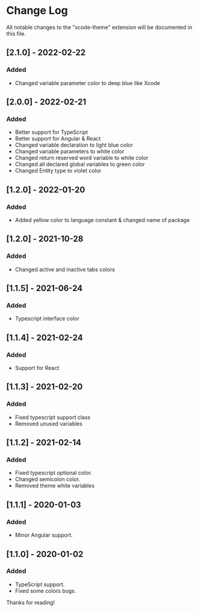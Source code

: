 # Change Log

All notable changes to the "xcode-theme" extension will be documented in this file.

## [2.1.0] - 2022-02-22

### Added

- Changed variable parameter color to deep blue like Xcode

## [2.0.0] - 2022-02-21

### Added

- Better support for TypeScript
- Better support for Angular & React
- Changed variable declaration to light blue color
- Changed variable parameters to white color
- Changed return reserved word variable to white color
- Changed all declared global variables to green color
- Changed Entity type to violet color

## [1.2.0] - 2022-01-20

### Added

- Added yellow color to language constant & changed name of package

## [1.2.0] - 2021-10-28

### Added

- Changed active and inactive tabs colors

## [1.1.5] - 2021-06-24

### Added

- Typescript interface color

## [1.1.4] - 2021-02-24

### Added

- Support for React

## [1.1.3] - 2021-02-20

### Added

- Fixed typescript support class
- Removed unused variables

## [1.1.2] - 2021-02-14

### Added

- Fixed typescript optional color.
- Changed semicolon color.
- Removed theme white variables

## [1.1.1] - 2020-01-03

### Added

- Minor Angular support.

## [1.1.0] - 2020-01-02

### Added

- TypeScript support.
- Fixed some colors bugs.

Thanks for reading!
